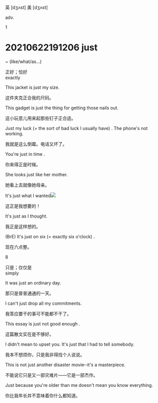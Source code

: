 英 [dʒʌst]   美 [dʒʌst]


adv.

1
# 20210622191206 just


~ (like/what/as…)

正好；恰好  
exactly

This jacket is just my size.[](javascript:void(0);)

这件夹克正合我的尺码。

This gadget is just the thing for getting those nails out.[](javascript:void(0);)

这小玩意儿用来起那些钉子正合适。

Just my luck (= the sort of bad luck I usually have) . The phone's not working.[](javascript:void(0);)

我就是这么倒霉。电话又坏了。

You're just in time .[](javascript:void(0);)

你来得正是时候。

She looks just like her mother.[](javascript:void(0);)

她看上去就像她母亲。

It's just what I wanted![](javascript:void(0);)

这正是我想要的！

It's just as I thought.[](javascript:void(0);)

我正是这样想的。

(BrE) It's just on six (= exactly six o'clock) .[](javascript:void(0);)

现在六点整。




8

只是；仅仅是  
simply

It was just an ordinary day.[](javascript:void(0);)

那只是普普通通的一天。

I can't just drop all my commitments.[](javascript:void(0);)

我答应要干的事可不能都不干了。

This essay is just not good enough .[](javascript:void(0);)

这篇散文实在是不够好。

I didn't mean to upset you. It's just that I had to tell somebody.[](javascript:void(0);)

我本不想烦你，只是我非得找个人说说。

This is not just another disaster movie─it's a masterpiece.[](javascript:void(0);)

不能说它只是又一部灾难片——它是一部杰作。

Just because you're older than me doesn't mean you know everything.[](javascript:void(0);)

你比我年长并不意味着你什么都知道。